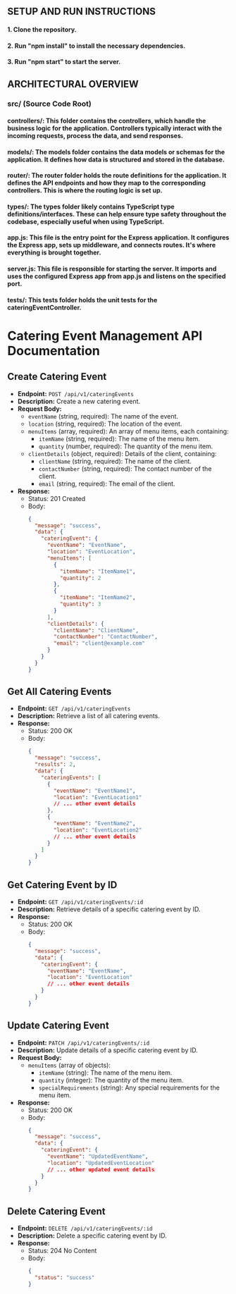 ## SETUP AND RUN INSTRUCTIONS

#### 1. Clone the repository.

#### 2. Run "npm install" to install the necessary dependencies.

#### 3. Run "npm start" to start the server.

## ARCHITECTURAL OVERVIEW

### src/ (Source Code Root)

#### controllers/: This folder contains the controllers, which handle the business logic for the application. Controllers typically interact with the incoming requests, process the data, and send responses.

#### models/: The models folder contains the data models or schemas for the application. It defines how data is structured and stored in the database.

#### router/: The router folder holds the route definitions for the application. It defines the API endpoints and how they map to the corresponding controllers. This is where the routing logic is set up.

#### types/: The types folder likely contains TypeScript type definitions/interfaces. These can help ensure type safety throughout the codebase, especially useful when using TypeScript.

#### app.js: This file is the entry point for the Express application. It configures the Express app, sets up middleware, and connects routes. It's where everything is brought together.

#### server.js: This file is responsible for starting the server. It imports and uses the configured Express app from app.js and listens on the specified port.

#### **tests**/: This **tests** folder holds the unit tests for the cateringEventController.

# Catering Event Management API Documentation

## Create Catering Event

- **Endpoint:** `POST /api/v1/cateringEvents`
- **Description:** Create a new catering event.
- **Request Body:**
  - `eventName` (string, required): The name of the event.
  - `location` (string, required): The location of the event.
  - `menuItems` (array, required): An array of menu items, each containing:
    - `itemName` (string, required): The name of the menu item.
    - `quantity` (number, required): The quantity of the menu item.
  - `clientDetails` (object, required): Details of the client, containing:
    - `clientName` (string, required): The name of the client.
    - `contactNumber` (string, required): The contact number of the client.
    - `email` (string, required): The email of the client.
- **Response:**
  - Status: 201 Created
  - Body:
    ```json
    {
      "message": "success",
      "data": {
        "cateringEvent": {
          "eventName": "EventName",
          "location": "EventLocation",
          "menuItems": [
            {
              "itemName": "ItemName1",
              "quantity": 2
            },
            {
              "itemName": "ItemName2",
              "quantity": 3
            }
          ],
          "clientDetails": {
            "clientName": "ClientName",
            "contactNumber": "ContactNumber",
            "email": "client@example.com"
          }
        }
      }
    }
    ```

## Get All Catering Events

- **Endpoint:** `GET /api/v1/cateringEvents`
- **Description:** Retrieve a list of all catering events.
- **Response:**
  - Status: 200 OK
  - Body:
    ```json
    {
      "message": "success",
      "results": 2,
      "data": {
        "cateringEvents": [
          {
            "eventName": "EventName1",
            "location": "EventLocation1"
            // ... other event details
          },
          {
            "eventName": "EventName2",
            "location": "EventLocation2"
            // ... other event details
          }
        ]
      }
    }
    ```

## Get Catering Event by ID

- **Endpoint:** `GET /api/v1/cateringEvents/:id`
- **Description:** Retrieve details of a specific catering event by ID.
- **Response:**
  - Status: 200 OK
  - Body:
    ```json
    {
      "message": "success",
      "data": {
        "cateringEvent": {
          "eventName": "EventName",
          "location": "EventLocation"
          // ... other event details
        }
      }
    }
    ```

## Update Catering Event

- **Endpoint:** `PATCH /api/v1/cateringEvents/:id`
- **Description:** Update details of a specific catering event by ID.
- **Request Body:**
  - `menuItems` (array of objects):
    - `itemName` (string): The name of the menu item.
    - `quantity` (integer): The quantity of the menu item.
    - `specialRequirements` (string): Any special requirements for the menu item.
- **Response:**
  - Status: 200 OK
  - Body:
    ```json
    {
      "message": "success",
      "data": {
        "cateringEvent": {
          "eventName": "UpdatedEventName",
          "location": "UpdatedEventLocation"
          // ... other updated event details
        }
      }
    }
    ```

## Delete Catering Event

- **Endpoint:** `DELETE /api/v1/cateringEvents/:id`
- **Description:** Delete a specific catering event by ID.
- **Response:**
  - Status: 204 No Content
  - Body:
    ```json
    {
      "status": "success"
    }
    ```
